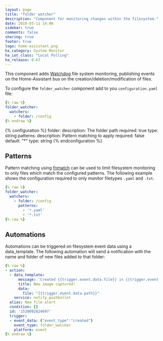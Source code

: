 ```yaml
---
layout: page
title: "folder watcher"
description: "Component for monitoring changes within the filesystem."
date: 2018-03-11 14:00
sidebar: true
comments: false
sharing: true
footer: true
logo: home-assistant.png
ha_category: System Monitor
ha_iot_class: "Local Polling"
ha_release: 0.67
---
```


This component adds [Watchdog](https://pythonhosted.org/watchdog/) file system monitoring, publishing events on the Home-Assistant bus on the creation/deletion/modification of files.

To configure the `folder_watcher` component add to you `configuration.yaml` file:

```yaml
{% raw %}
folder_watcher:
  watchers:
    - folder: /config
{% endraw %}
```

{% configuration %}
folder:
  description: The folder path
  required: true
  type: string
patterns:
  description: Pattern matching to apply
  required: false
  default: "*" 
  type: string
{% endconfiguration %}

## Patterns

Pattern matching using [fnmatch](https://docs.python.org/3.6/library/fnmatch.html) can be used to limit filesystem monitoring to only files which match the configured patterns. The following example shows the configuration required to only monitor filetypes `.yaml` and `.txt`.

```yaml
{% raw %}
folder_watcher:
  watchers:
    - folder: /config
      patterns:
        - '*.yaml'
        - '*.txt'
{% raw %}
```

## Automations

Automations can be triggered on filesystem event data using a data_template. The following automation will send a notification with the name and folder of new files added to that folder:

```yaml
{% raw %}
- action:
  - data_template:
      message: 'Created {{trigger.event.data.file}} in {{trigger.event.data.folder}}'
      title: New image captured!
      data:
        file: "{{trigger.event.data.path}}"
    service: notify.pushbullet
  alias: New file alert
  condition: []
  id: '1520092824697'
  trigger:
  - event_data: {"event_type":"created"}
    event_type: folder_watcher
    platform: event
{% endraw %}
```

